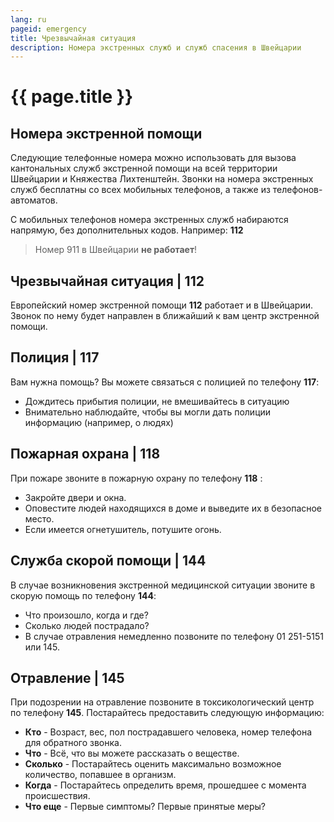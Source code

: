```yaml
---
lang: ru
pageid: emergency
title: Чрезвычайная ситуация
description: Номера экстренных служб и служб спасения в Швейцарии
---
```

# {{ page.title }}

## Номера экстренной помощи
Следующие телефонные номера можно использовать для вызова кантональных служб экстренной помощи на всей территории Швейцарии и Княжества Лихтенштейн. 
Звонки на номера экстренных служб бесплатны со всех мобильных телефонов, а также из телефонов-автоматов.

C мобильных телефонов номера экстренных служб набираются напрямую, без дополнительных кодов. Например: **112** 

> Номер 911 в Швейцарии **не работает**!

## Чрезвычайная ситуация | 112
Европейский номер экстренной помощи **112** работает и в Швейцарии. 
Звонок по нему будет направлен в ближайший к вам центр экстренной помощи.

## Полиция | 117
Вам нужна помощь? Вы можете связаться с полицией по телефону **117**:
- Дождитесь прибытия полиции, не вмешивайтесь в ситуацию
- Внимательно наблюдайте, чтобы вы могли дать полиции информацию (например, о людях)

## Пожарная охрана | 118
При пожаре звоните в пожарную охрану по телефону **118** :
- Закройте двери и окна.
- Оповестите людей находящихся в доме и выведите их в безопасное место.
- Если имеется огнетушитель, потушите огонь.

## Служба скорой помощи | 144
В случае возникновения экстренной медицинской ситуации звоните в скорую помощь по телефону **144**:
- Что произошло, когда и где?
- Сколько людей пострадало?
- В случае отравления немедленно позвоните по телефону 01 251-5151 или 145.

## Отравление | 145
При подозрении на отравление позвоните в токсикологический центр по телефону **145**. Постарайтесь предоставить следующую информацию:
- **Кто** - Возраст, вес, пол пострадавшего человека, номер телефона для обратного звонка.
- **Что** - Всё, что вы можете рассказать о веществе.
- **Сколько** - Постарайтесь оценить максимально возможное количество, попавшее в организм.
- **Когда** - Постарайтесь определить время, прошедшее с момента происшествия.
- **Что еще** - Первые симптомы? Первые принятые меры?
